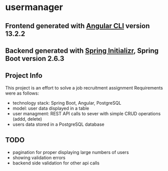 # usermanager

## Frontend generated with [Angular CLI](https://github.com/angular/angular-cli) version 13.2.2

## Backend generated with [Spring Initializr](https://start.spring.io), Spring Boot version 2.6.3

## Project Info
This project is an effort to solve a job recruitment assignment
Requirements were as follows:
- technology stack: Spring Boot, Angular, PostgreSQL
- model: user data displayed in a table
- user managment: REST API calls to sever with simple CRUD operations (addd, delete)
- users data stored in a PostgreSQL database

## TODO
- pagination for proper displaying large numbers of users
- showing validation errors
- backend side validation for other api calls

